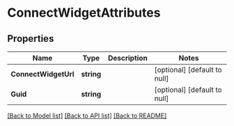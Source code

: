 # ConnectWidgetAttributes

## Properties
Name | Type | Description | Notes
------------ | ------------- | ------------- | -------------
**ConnectWidgetUrl** | **string** |  | [optional] [default to null]
**Guid** | **string** |  | [optional] [default to null]

[[Back to Model list]](../README.md#documentation-for-models) [[Back to API list]](../README.md#documentation-for-api-endpoints) [[Back to README]](../README.md)



